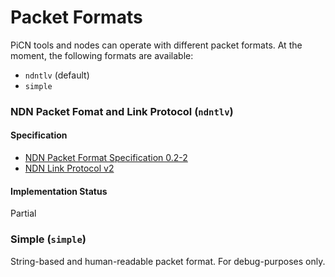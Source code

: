 # Packet Formats

PiCN tools and nodes can operate with different packet formats. At the moment, the following formats are available:

* `ndntlv` (default)
* `simple`

### NDN Packet Fomat and Link Protocol (`ndntlv`)

#### Specification

* [NDN Packet Format Specification 0.2-2](http://named-data.net/doc/NDN-packet-spec/current)
* [NDN Link Protocol v2](https://redmine.named-data.net/projects/nfd/wiki/NDNLPv2)

#### Implementation Status

Partial

### Simple (`simple`)

String-based and human-readable packet format. For debug-purposes only.


